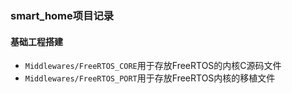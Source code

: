 ### smart_home项目记录

#### 基础工程搭建

* `Middlewares/FreeRTOS_CORE`用于存放FreeRTOS的内核C源码文件
* `Middlewares/FreeRTOS_PORT`用于存放FreeRTOS内核的移植文件